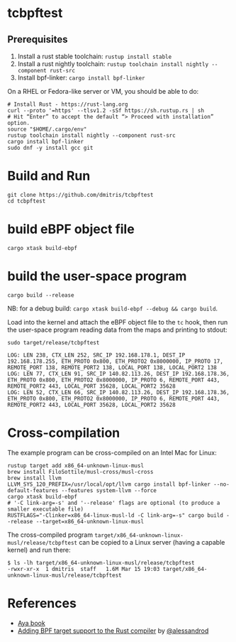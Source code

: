 # tcbpftest

## Prerequisites

1. Install a rust stable toolchain: `rustup install stable`
1. Install a rust nightly toolchain: `rustup toolchain install nightly --component rust-src`
1. Install bpf-linker: `cargo install bpf-linker`

On a RHEL or Fedora-like server or VM, you should be able to do:
```
# Install Rust - https://rust-lang.org
curl --proto '=https' --tlsv1.2 -sSf https://sh.rustup.rs | sh
# Hit “Enter” to accept the default “> Proceed with installation” option.
source "$HOME/.cargo/env"
rustup toolchain install nightly --component rust-src
cargo install bpf-linker
sudo dnf -y install gcc git
```

# Build and Run
```
git clone https://github.com/dmitris/tcbpftest
cd tcbpftest
```
# build eBPF object file
```
cargo xtask build-ebpf
```
# build the user-space program
```
cargo build --release
```

NB: for a debug build: `cargo xtask build-ebpf --debug && cargo build`.

Load into the kernel and attach the eBPF object file to the `tc` hook,
then run the user-space program reading data from the maps and printing to stdout:
```
sudo target/release/tcbpftest

LOG: LEN 238, CTX_LEN 252, SRC_IP 192.168.178.1, DEST_IP 192.168.178.255, ETH_PROTO 0x800, ETH_PROTO2 0x8000000, IP_PROTO 17, REMOTE_PORT 138, REMOTE_PORT2 138, LOCAL_PORT 138, LOCAL_PORT2 138
LOG: LEN 77, CTX_LEN 91, SRC_IP 140.82.113.26, DEST_IP 192.168.178.36, ETH_PROTO 0x800, ETH_PROTO2 0x8000000, IP_PROTO 6, REMOTE_PORT 443, REMOTE_PORT2 443, LOCAL_PORT 35628, LOCAL_PORT2 35628
LOG: LEN 52, CTX_LEN 66, SRC_IP 140.82.113.26, DEST_IP 192.168.178.36, ETH_PROTO 0x800, ETH_PROTO2 0x8000000, IP_PROTO 6, REMOTE_PORT 443, REMOTE_PORT2 443, LOCAL_PORT 35628, LOCAL_PORT2 35628

```

# Cross-compilation
The example program can be cross-compiled on an Intel Mac for Linux:
```
rustup target add x86_64-unknown-linux-musl
brew install FiloSottile/musl-cross/musl-cross
brew install llvm
LLVM_SYS_120_PREFIX=/usr/local/opt/llvm cargo install bpf-linker --no-default-features --features system-llvm --force
cargo xtask build-ebpf
# '-C link-arg=-s' and '--release' flags are optional (to produce a smaller executable file)
RUSTFLAGS="-Clinker=x86_64-linux-musl-ld -C link-arg=-s" cargo build --release --target=x86_64-unknown-linux-musl

```
The cross-compiled program `target/x86_64-unknown-linux-musl/release/tcbpftest` can be copied to a Linux server (having a capable kernel) and run there:
```
$ ls -lh target/x86_64-unknown-linux-musl/release/tcbpftest
-rwxr-xr-x  1 dmitris  staff   1.6M Mar 15 19:03 target/x86_64-unknown-linux-musl/release/tcbpftest
```

# References
* [Aya book](https://aya-rs.github.io/book/)
* [Adding BPF target support to the Rust compiler](https://confused.ai/posts/rust-bpf-target) by [@alessandrod](https://github.com/alessandrod)
